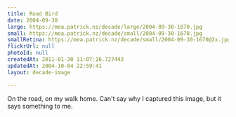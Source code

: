 ```yaml
---
title: Road Bird
date: 2004-09-30
large: https://mea.patrick.nz/decade/large/2004-09-30-1670.jpg
small: https://mea.patrick.nz/decade/small/2004-09-30-1670.jpg
smallRetina: https://mea.patrick.nz/decade/small/2004-09-30-1670@2x.jpg
flickrUrl: null
photoId: null
createdAt: 2011-01-30 11:07:16.727443
updatedAt: 2004-10-04 22:59:41
layout: decade-image

---
```

On the road, on my walk home. Can't say why I captured this image, but it says something to me.
